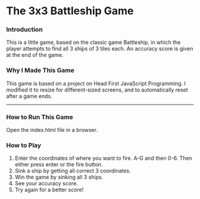 The 3x3 Battleship Game
===============================
### Introduction ###

This is a little game, based on the classic game Battleship, in which the player attempts to find all 3 ships of 3 tiles each. An accuracy score is given at the end of the game.

### Why I Made This Game ###

This game is based on a project on Head First JavaScript Programming. I modified it to resize for different-sized screens, and to automatically reset after a game ends.

-------------------------
### How to Run This Game ##
Open the index.html file in a browser.

### How to Play ###

1. Enter the coordinates of where you want to fire. A-G and then 0-6. Then either press enter or the fire button.
2. Sink a ship by getting all correct 3 coordinates.
3. Win the game by sinking all 3 ships.
4. See your accuracy score.
5. Try again for a better score!
